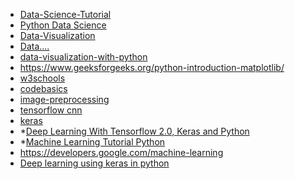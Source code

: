 - [Data-Science-Tutorial](https://www.geeksforgeeks.org/data-science-tutorial/?ref=ghm)
- [Python Data Science](https://jakevdp.github.io/PythonDataScienceHandbook/)
- [Data-Visualization](https://www.geeksforgeeks.org/data-visualization-with-seaborn-line-plot/?ref=lbp)
- [Data....](https://stackabuse.com/)
- [data-visualization-with-python](https://www.geeksforgeeks.org/data-visualization-with-python/)
- https://www.geeksforgeeks.org/python-introduction-matplotlib/
- [w3schools](https://www.w3schools.com/)
- [codebasics](https://www.youtube.com/playlist?list=PLeo1K3hjS3uu7CxAacxVndI4bE_o3BDtO)
- [image-preprocessing](https://www.section.io/engineering-education/image-preprocessing-in-python/)
- [tensorflow cnn](https://www.tensorflow.org/tutorials/images/cnn)
- [keras](https://keras.io/about/)
- *[Deep Learning With Tensorflow 2.0, Keras and Python](https://www.youtube.com/playlist?list=PLeo1K3hjS3uu7CxAacxVndI4bE_o3BDtO)
- *[Machine Learning Tutorial Python ](https://www.youtube.com/watch?v=fwY9Qv96DJY&list=PLeo1K3hjS3uvCeTYTeyfe0-rN5r8zn9rw&index=7)
- https://developers.google.com/machine-learning
- [Deep learning using keras in python](https://www.youtube.com/playlist?list=PLZsOBAyNTZwYuFfht61R0b-N1TNIX5_Vy)

